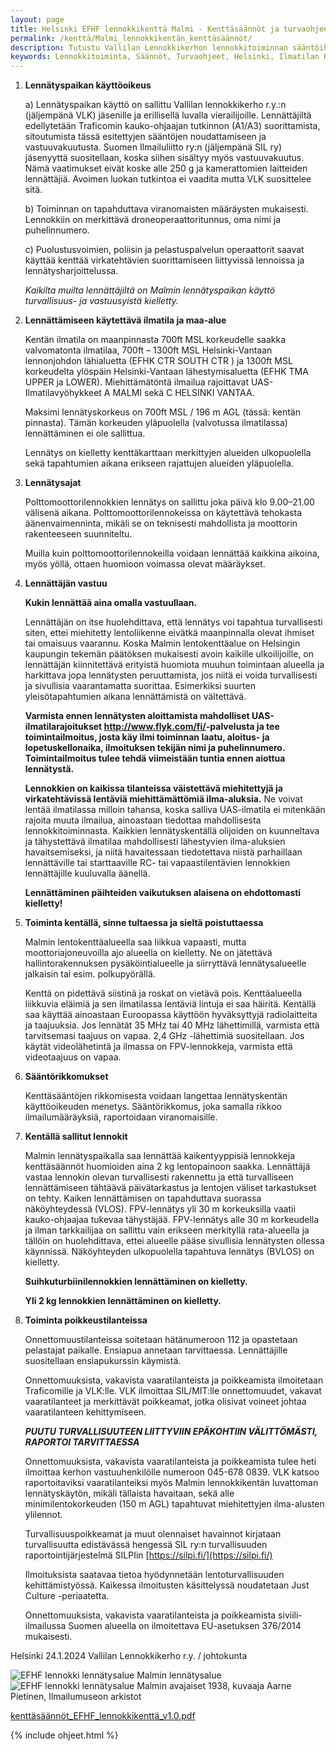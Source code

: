 ```yaml
---
layout: page
title: Helsinki EFHF lennokkikenttä Malmi - Kenttäsäännöt ja turvaohjeet UAS, v. 1.0
permalink: /kenttä/Malmi_lennokkikentän_kenttäsäännöt/
description: Tutustu Vallilan Lennokkikerhon lennokkitoiminnan sääntöihin ja turvaohjeisiin Talosaarentien lennokkikentällä. Ohjeet koskevat lennätyspaikan ilmatilan käyttöoikeutta, ilmatilan hallintaa, lennätysaikoja ja -korkeuksia sekä lennättämisen vastuullisuutta
keywords: Lennokkitoiminta, Säännöt, Turvaohjeet, Helsinki, Ilmatilan Hallinta, Lennätysajat, Lennätyskorkeus, Vastuu, Turvallisuus, Rekisteröityminen, UAV, UAS, FPV, Suomen Ilmailuliitto, SIL
---
```

 

1. **Lennätyspaikan käyttöoikeus**

    a) Lennätyspaikan käyttö on sallittu Vallilan lennokkikerho r.y.:n (jäljempänä VLK) jäsenille ja erillisellä luvalla vierailijoille. Lennättäjiltä edellytetään Traficomin kauko-ohjaajan tutkinnon (A1/A3) suorittamista, sitoutumista tässä esitettyjen sääntöjen noudattamiseen ja vastuuvakuutusta. Suomen Ilmailuliitto ry:n (jäljempänä SIL ry) jäsenyyttä suositellaan, koska siihen sisältyy myös vastuuvakuutus. Nämä vaatimukset eivät koske alle 250 g ja kamerattomien laitteiden lennättäjiä. Avoimen luokan tutkintoa ei vaadita mutta VLK suosittelee sitä.

    b) Toiminnan on tapahduttava viranomaisten määräysten mukaisesti. Lennokkiin on merkittävä droneoperaattoritunnus, oma nimi ja puhelinnumero.

    c) Puolustusvoimien, poliisin ja pelastuspalvelun operaattorit saavat käyttää kenttää virkatehtävien suorittamiseen liittyvissä lennoissa ja lennätysharjoittelussa.

    *Kaikilta muilta lennättäjiltä on Malmin lennätyspaikan käyttö turvallisuus- ja vastuusyistä kielletty.*

2. **Lennättämiseen käytettävä ilmatila ja maa-alue**

    Kentän ilmatila on maanpinnasta 700ft MSL korkeudelle saakka valvomatonta ilmatilaa, 700ft – 1300ft MSL Helsinki-Vantaan lennonjohdon lähialuetta (EFHK CTR SOUTH CTR ) ja 1300ft MSL korkeudelta ylöspäin Helsinki-Vantaan lähestymisaluetta (EFHK TMA UPPER ja LOWER). Miehittämätöntä ilmailua rajoittavat UAS-Ilmatilavyöhykkeet A MALMI sekä C HELSINKI VANTAA.

    Maksimi lennätyskorkeus on 700ft MSL / 196 m AGL (tässä: kentän pinnasta). Tämän korkeuden yläpuolella (valvotussa ilmatilassa) lennättäminen ei ole sallittua.

    Lennätys on kielletty kenttäkarttaan merkittyjen alueiden ulkopuolella sekä tapahtumien aikana erikseen rajattujen alueiden yläpuolella.

3. **Lennätysajat**

    Polttomoottorilennokkien lennätys on sallittu joka päivä klo 9.00–21.00 välisenä aikana. Polttomoottorilennokeissa on käytettävä tehokasta äänenvaimenninta, mikäli se on teknisesti mahdollista ja moottorin rakenteeseen suunniteltu.

    Muilla kuin polttomoottorilennokeilla voidaan lennättää kaikkina aikoina, myös yöllä, ottaen huomioon voimassa olevat määräykset.  

4. **Lennättäjän vastuu**

    **Kukin lennättää aina omalla vastuullaan.**

    Lennättäjän on itse huolehdittava, että lennätys voi tapahtua turvallisesti siten, ettei miehitetty lentoliikenne eivätkä maanpinnalla olevat ihmiset tai omaisuus vaarannu. Koska Malmin lentokenttäalue on Helsingin kaupungin tekemän päätöksen mukaisesti avoin kaikille ulkoilijoille, on lennättäjän kiinnitettävä erityistä huomiota muuhun toimintaan alueella ja harkittava jopa lennätysten peruuttamista, jos niitä ei voida turvallisesti ja sivullisia vaarantamatta suorittaa. Esimerkiksi suurten yleisötapahtumien aikana lennättämistä on vältettävä.

    **Varmista ennen lennätysten aloittamista mahdolliset UAS-ilmatilarajoitukset <http://www.flyk.com/fi/>-palvelusta ja tee toimintailmoitus, josta käy ilmi toiminnan laatu, aloitus- ja lopetuskellonaika, ilmoituksen tekijän nimi ja puhelinnumero. Toimintailmoitus tulee tehdä viimeistään tuntia ennen aiottua lennätystä.**

    **Lennokkien on kaikissa tilanteissa väistettävä miehitettyjä ja virkatehtävissä lentäviä miehittämättömiä ilma-aluksia.** Ne voivat lentää ilmatilassa milloin tahansa, koska salliva UAS-ilmatila ei mitenkään rajoita muuta ilmailua, ainoastaan tiedottaa mahdollisesta lennokkitoiminnasta. Kaikkien lennätyskentällä olijoiden on kuunneltava ja tähystettävä ilmatilaa mahdollisesti lähestyvien ilma-aluksien havaitsemiseksi, ja niitä havaitessaan tiedotettava niistä parhaillaan lennättäville tai starttaaville RC- tai vapaastilentävien lennokkien lennättäjille kuuluvalla äänellä.

    **Lennättäminen päihteiden vaikutuksen alaisena on ehdottomasti kielletty!**

5. **Toiminta kentällä, sinne tultaessa ja sieltä poistuttaessa**

    Malmin lentokenttäalueella saa liikkua vapaasti, mutta moottoriajoneuvoilla ajo alueella on kielletty. Ne on jätettävä hallintorakennuksen pysäköintialueelle ja siirryttävä lennätysalueelle jalkaisin tai esim. polkupyörällä.

    Kenttä on pidettävä siistinä ja roskat on vietävä pois. Kenttäalueella liikkuvia eläimiä ja sen ilmatilassa lentäviä lintuja ei saa häiritä. Kentällä saa käyttää ainoastaan Euroopassa käyttöön hyväksyttyjä radiolaitteita ja taajuuksia. Jos lennätät 35 MHz tai 40 MHz lähettimillä, varmista että tarvitsemasi taajuus on vapaa. 2,4 GHz -lähettimiä suositellaan. Jos käytät videolähetintä ja ilmassa on FPV-lennokkeja, varmista että videotaajuus on vapaa.

6. **Sääntörikkomukset**

    Kenttäsääntöjen rikkomisesta voidaan langettaa lennätyskentän käyttöoikeuden menetys. Sääntörikkomus, joka samalla rikkoo ilmailumääräyksiä, raportoidaan viranomaisille.

7. **Kentällä sallitut lennokit**

    Malmin lennätyspaikalla saa lennättää kaikentyyppisiä lennokkeja kenttäsäännöt huomioiden aina 2 kg lentopainoon saakka. Lennättäjä vastaa lennokin olevan turvallisesti rakennettu ja että turvalliseen lennättämiseen tähtäävä päivätarkastus ja lentojen väliset tarkastukset on tehty. Kaiken lennättämisen on tapahduttava suorassa näköyhteydessä (VLOS). FPV-lennätys yli 30 m korkeuksilla vaatii kauko-ohjaajaa tukevaa tähystäjää. FPV-lennätys alle 30 m korkeudella ja ilman tarkkailijaa on sallittu vain erikseen merkityllä rata-alueella ja tällöin on huolehdittava, ettei alueelle pääse sivullisia lennätysten ollessa käynnissä. Näköyhteyden ulkopuolella tapahtuva lennätys (BVLOS) on kielletty.

    **Suihkuturbiinilennokkien lennättäminen on kielletty.**

    **Yli 2 kg lennokkien lennättäminen on kielletty.**

8. **Toiminta poikkeustilanteissa**

    Onnettomuustilanteissa soitetaan hätänumeroon 112 ja opastetaan pelastajat paikalle. Ensiapua annetaan tarvittaessa. Lennättäjille suositellaan ensiapukurssin käymistä.

    Onnettomuuksista, vakavista vaaratilanteista ja poikkeamista ilmoitetaan Traficomille ja VLK:lle. VLK ilmoittaa SIL/MIT:lle onnettomuudet, vakavat vaaratilanteet ja merkittävät poikkeamat, jotka olisivat voineet johtaa vaaratilanteen kehittymiseen.

    ***PUUTU TURVALLISUUTEEN LIITTYVIIN EPÄKOHTIIN VÄLITTÖMÄSTI, RAPORTOI TARVITTAESSA***

    Onnettomuuksista, vakavista vaaratilanteista ja poikkeamista tulee heti ilmoittaa kerhon vastuuhenkilölle numeroon 045-678 0839. VLK katsoo raportoitaviksi vaaratilanteiksi myös Malmin lennokkikentän luvattoman lennätyskäytön, mikäli tällaista havaitaan, sekä alle minimilentokorkeuden (150 m AGL) tapahtuvat miehitettyjen ilma-alusten ylilennot.

    Turvallisuuspoikkeamat ja muut olennaiset havainnot kirjataan turvallisuutta edistävässä hengessä SIL ry:n turvallisuuden raportointijärjestelmä SILPIin [https://silpi.fi/](https://silpi.fi/)

    Ilmoituksista saatavaa tietoa hyödynnetään lentoturvallisuuden kehittämistyössä. Kaikessa ilmoitusten käsittelyssä noudatetaan Just Culture -periaatetta.

    Onnettomuuksista, vakavista vaaratilanteista ja poikkeamista siviili-ilmailussa Suomen alueella on ilmoitettava EU-asetuksen 376/2014 mukaisesti.

Helsinki 24.1.2024 Vallilan Lennokkikerho r.y. / johtokunta

<div class="image-container">
<img src="/images/EFHF_lennokkialue.jpg" alt="EFHF lennokki lennätysalue"/>
Malmin lennätysalue
<img src="/images/Malmi-avajaiset-1938.jpg" alt="EFHF lennokki lennätysalue"/>
Malmin avajaiset 1938, kuvaaja Aarne Pietinen, Ilmailumuseon arkistot

</div>

[kenttäsäännöt_EFHF_lennokkikenttä_v1.0.pdf](/images/kenttäsäännöt_EFHF_lennokkikenttä_v1.0.pdf)

{% include ohjeet.html %}
